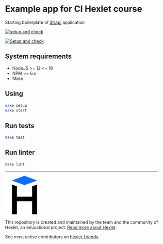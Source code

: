 # Example app for CI Hexlet course

Starting boilerplate of [Strapi](https://strapi.io/) application

[![setup and check](https://github.com/kpako3rbp/hexlet-ci-app/actions/workflows/newworkflow.yml/badge.svg)](https://github.com/kpako3rbp/hexlet-ci-app/actions/workflows/newworkflow.yml)

[![Setup and check](https://github.com/kpako3rbp/hexlet-ci-app/actions/workflows/newworkflow.yml/badge.svg)](https://github.com/kpako3rbp/hexlet-ci-app/actions/workflows/newworkflow.yml)

## System requirements

* NodeJS >= 12 <= 16
* NPM >= 6.x
* Make

## Using

```sh
make setup
make start
```

## Run tests

```sh
make test
```

## Run linter

```sh
make lint
```

---

[![Hexlet Ltd. logo](https://raw.githubusercontent.com/Hexlet/assets/master/images/hexlet_logo128.png)](https://hexlet.io/?utm_source=github&utm_medium=link&utm_campaign=hexlet-ci-app)

This repository is created and maintained by the team and the community of Hexlet, an educational project. [Read more about Hexlet](https://hexlet.io/?utm_source=github&utm_medium=link&utm_campaign=hexlet-ci-app).

See most active contributors on [hexlet-friends](https://friends.hexlet.io/).
